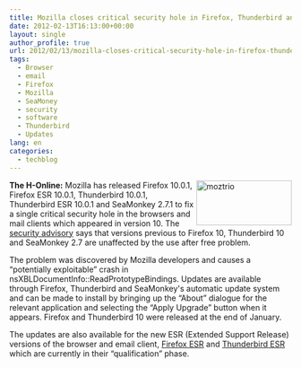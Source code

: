 ```yaml
---
title: Mozilla closes critical security hole in Firefox, Thunderbird and SeaMonkey
date: 2012-02-13T16:13:00+00:00
layout: single
author_profile: true
url: 2012/02/13/mozilla-closes-critical-security-hole-in-firefox-thunderbird-and-seamonkey/
tags:
  - Browser
  - email
  - Firefox
  - Mozilla
  - SeaMoney
  - security
  - software
  - Thunderbird
  - Updates
lang: en
categories: 
  - techblog
---
```

[<img title="moztrio" border="0" alt="moztrio" align="right" src="http://lh6.ggpht.com/-NBNnVEMMq18/TzkvhPU4IUI/AAAAAAAAEuA/xf2QOrriWC4/moztrio_thumb%25255B1%25255D.png?imgmax=800" width="170" height="80" />](http://lh3.ggpht.com/-7DvTvz4qhmo/TzkvdczI3fI/AAAAAAAAEt4/q8jnmfKD4l0/s1600-h/moztrio%25255B3%25255D.png)**The H-Online:** Mozilla has released Firefox 10.0.1, Firefox ESR 10.0.1, Thunderbird 10.0.1, Thunderbird ESR 10.0.1 and SeaMonkey 2.7.1 to fix a single critical security hole in the browsers and mail clients which appeared in version 10. The [security advisory](https://www.mozilla.org/security/announce/2012/mfsa2012-10.html) says that versions previous to Firefox 10, Thunderbird 10 and SeaMonkey 2.7 are unaffected by the use after free problem. 

The problem was discovered by Mozilla developers and causes a “potentially exploitable” crash in nsXBLDocumentInfo::ReadPrototypeBindings. Updates are available through Firefox, Thunderbird and SeaMonkey's automatic update system and can be made to install by bringing up the “About” dialogue for the relevant application and selecting the “Apply Upgrade” button when it appears. Firefox and Thunderbird 10 were released at the end of January. 

The updates are also available for the new ESR (Extended Support Release) versions of the browser and email client, [Firefox ESR](http://www.mozilla.org/en-US/firefox/organizations/index.html) and [Thunderbird ESR](http://www.mozilla.org/en-US/thunderbird/organizations/index.html) which are currently in their “qualification” phase.